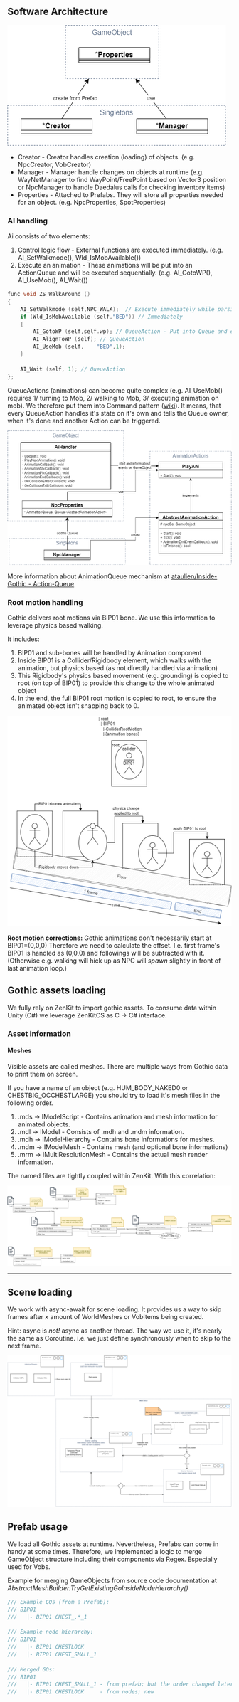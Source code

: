 ## Software Architecture

![General architecture](./diagrams/General-software-architecture.drawio.png)

* Creator - Creator handles creation (loading) of objects. (e.g. NpcCreator, VobCreator)
* Manager - Manager handle changes on objects at runtime (e.g. WayNetManager to find WayPoint/FreePoint based on Vector3 position or NpcManager to handle Daedalus calls for checking inventory items)
* Properties - Attached to Prefabs. They will store all properties needed for an object. (e.g. NpcProperties, SpotProperties)

### AI handling

Ai consists of two elements:
1. Control logic flow - External functions are executed immediately. (e.g. AI_SetWalkmode(), Wld_IsMobAvailable())
2. Execute an animation - These animations will be put into an ActionQueue and will be executed sequentially. (e.g. AI_GotoWP(), AI_UseMob(), AI_Wait())

```c++
func void ZS_WalkAround	()
{
    AI_SetWalkmode (self,NPC_WALK);  // Execute immediately while parsing
    if (Wld_IsMobAvailable (self,"BED")) // Immediately
    {
        AI_GotoWP (self,self.wp); // QueueAction - Put into Queue and execute sequentially
        AI_AlignToWP (self); // QueueAction
        AI_UseMob (self,	"BED",1); 
    }

    AI_Wait (self, 1); // QueueAction
};
```

QueueActions (animations) can become quite complex (e.g. AI_UseMob() requires 1/ turning to Mob, 2/ walking to Mob, 3/ executing animation on mob).
We therefore put them into Command pattern ([wiki](https://en.wikipedia.org/wiki/Command_pattern)).
It means, that every QueueAction handles it's state on it's own and tells the Queue owner, when it's done and another Action can be triggered.

![Animation](./diagrams/Npc-Ai-Queue.drawio.png)

More information about AnimationQueue mechanism at [ataulien/Inside-Gothic - Action-Queue](https://ataulien.github.io/Inside-Gothic/ActionQueue/)

### Root motion handling

Gothic delivers root motions via BIP01 bone. We use this information to leverage
physics based walking.

It includes:
1. BIP01 and sub-bones will be handled by Animation component
2. Inside BIP01 is a Collider/Rigidbody element, which walks with the animation, but physics based (as not directly handled via animation)
3. This Rigidbody's physics based movement (e.g. grounding) is copied to root (on top of BIP01) to provide this change to the whole animated object
4. In the end, the full BIP01 root motion is copied to root, to ensure the animated object isn't snapping back to 0.

![Root motion handling](./diagrams/Animation-root-motion-handling.drawio.png)

**Root motion corrections:**
Gothic animations don't necessarily start at BIP01=(0,0,0)
Therefore we need to calculate the offset. I.e. first frame's BIP01 is handled as (0,0,0) and followings will be subtracted with it.
(Otherwise e.g. walking will hick up as NPC will _spawn_ slightly in front of last animation loop.)

## Gothic assets loading

We fully rely on ZenKit to import gothic assets. To consume data within Unity (C#) we leverage ZenKitCS as C -> C# interface.

### Asset information

#### Meshes

Visible assets are called meshes. There are multiple ways from Gothic data to print them on screen.

If you have a name of an object (e.g. HUM_BODY_NAKED0 or CHESTBIG_OCCHESTLARGE) you should try to load it's mesh files in the following order.
1. .mds -> IModelScript - Contains animation and mesh information for animated objects.
2. .mdl -> IModel - Consists of .mdh and .mdm information.
3. .mdh -> IModelHierarchy - Contains bone informations for meshes.
4. .mdm -> IModelMesh - Contains mesh (and optional bone informations)
5. .mrm -> IMultiResolutionMesh - Contains the actual mesh render information.

The named files are tightly coupled within ZenKit. With this correlation:


![ZenKit Mesh/Animation classes and correlation](./diagrams/ZenKit-mesh-correlations.drawio.png)

---

## Scene loading

We work with async-await for scene loading. It provides us a way to skip frames after x amount of WorldMeshes or VobItems being created.

Hint: async is _*not!*_ async as another thread. The way we use it, it's nearly the same as Coroutine. i.e. we just define synchronously when to skip to the next frame.

![SceneLoading](./diagrams/SceneLoading.drawio.png)


## Prefab usage
We load all Gothic assets at runtime. Nevertheless, Prefabs can come in handy at some times.
Therefore, we implemented a logic to merge GameObject structure including their components via Regex.
Especially used for Vobs.

Example for merging GameObjects from source code documentation at
_AbstractMeshBuilder.TryGetExistingGoInsideNodeHierarchy()_
```c#
/// Example GOs (from a Prefab):
/// BIP01
///   |- BIP01 CHEST_.*_1

/// Example node hierarchy:
/// BIP01
///   |- BIP01 CHESTLOCK
///   |- BIP01 CHEST_SMALL_1

/// Merged GOs:
/// BIP01
///   |- BIP01 CHEST_SMALL_1 - from prefab; but the order changed later, when glued together with new GOs. No issue on that so far.
///   |- BIP01 CHESTLOCK     - from nodes; new
```
